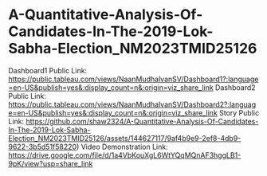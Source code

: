 # A-Quantitative-Analysis-Of-Candidates-In-The-2019-Lok-Sabha-Election_NM2023TMID25126
Dashboard1 Public Link: https://public.tableau.com/views/NaanMudhalvanSV/Dashboard1?:language=en-US&publish=yes&:display_count=n&:origin=viz_share_link 
Dashboard2 Public Link: https://public.tableau.com/views/NaanMudhalvanSV/Dashboard2?:language=en-US&publish=yes&:display_count=n&:origin=viz_share_link 
Story Public Link: https://github.com/shaw2324/A-Quantitative-Analysis-Of-Candidates-In-The-2019-Lok-Sabha-Election_NM2023TMID25126/assets/144627117/9af4b9e9-2ef8-4db9-9622-3b5d51f58220)
Video Demonstration Link: https://drive.google.com/file/d/1a4VbKouXgL6WtYQqMQnAF3hggLB1-9pK/view?usp=share_link
